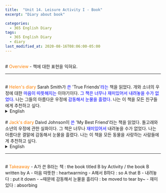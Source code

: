 ```yaml
---
title:  "Unit 14. Leisure Activity I - Book"
excerpt: "Diary about book"

categories:
  - 365 English Diary
tags:
  - 365 English Diary
  - diary
last_modified_at: 2020-08-16T08:06:00-05:00
---
```

<!--
%% color
%% 주황색 : <span style="color:#FF8000"></span>
%% 파란색 : <span style="color:#0000FF"></span>
%% 빨간색 : <span style="color:#FF0000"></span>
%% 초록색 : <span style="color:#00FF00"></span>
%% 보라색 : <span style="color:#9A2EFE"></span>

주어 -> 서술어 -> 서술어 뒷자리 순으로 사고.

<span style="color:blue">
</span>
-->
<br>
# <span style="color:#FF8000">Overview</span>
- 책에 대한 표현을 익혀요.
  
----
<br>
# <span style="color:#FF8000">Helen's diary</span>
Sarah Smith가 <span style="color:blue">쓴</span> 'True Friends'<span style="color:blue">라는</span> 책을 읽었다.  
개와 소녀의 우정에 대한 <span style="color:blue">마음이 따뜻해지는</span> 이야기이다.  
<span style="color:blue">그 책은 너무나 재미있어서 내려놓을 수가 없었다.</span>  
나는 그들의 아름다운 우정에 <span style="color:blue">감동해서 눈물을 흘렸다.</span>  
나는 이 책을 모든 친구들에게 추천하고 싶다.  
  
<details>
<summary>English</summary>
<div markdown="1">
I read a book <span style="color:blue">titled</span> "True Friends" <span style="color:blue">by</span> Sarah Smith.  
It is a <span style="color:blue">heartwarming</span> story about a friendship between a dog and a girl.  
The book was <span style="color:blue">so</span> interesting <span style="color:blue">that</span> I couldn't <span style="color:blue">put it down.</span>  
I <span style="color:blue">was moved to tears</span> by their beautiful friendship.  
I'd like to recommend this book to all my friends.  
</div>
</details>
<br>
# <span style="color:#FF8000">Jack's diary</span>
Daivd Johnson이 <span style="color:blue">쓴</span> 'My Best Friend'라는 책을 읽었다.  
돌고래와 소년의 우정에 관한 실화이다.  
그 책은 너무나 <span style="color:blue">재미있어서</span> 내려놓을 수가 없었다.  
나는 아름다운 결말에 감동해서 눈물을 흘렸다.  
나는 이 책을 모든 동물을 사랑하는 사람들에게 추천하고 싶다.  
  
<details>
<summary>English</summary>
<div markdown="1">
I read a book "My Best Friend" <span style="color:blue">written by</span> David Johnson.  
It is a true story about a friendship between a dolphin and a boy.  
The book was so <span style="color:blue">absorbing</span> that I couldn't put it down.  
I was moved to tears by the beautiful ending.  
I'd like to recommend this book to all animal lovers.  
</div>
</details>
  
----
<br>
# <span style="color:#FF8000">Takeaway</span>
- A가 쓴 B라는 책 : the book titled B by Activity / the book B written by A
- 마음 따뜻한 : heartwarming
- A해서 B하다 : so A that B
- 내려놓다 : put it down
- ~때문에 감동해서 눈물을 흘리다 : be moved to tear by~
- 재미있다 : absorbing
